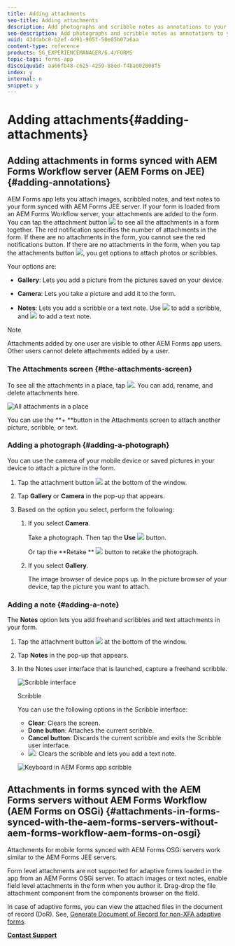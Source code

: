 ```yaml
---
title: Adding attachments
seo-title: Adding attachments
description: Add photographs and scribble notes as annotations to your task in the AEM Forms app
seo-description: Add photographs and scribble notes as annotations to your task in the AEM Forms app
uuid: 43ddabc8-b2ef-4d91-905f-50e05b07a6aa
content-type: reference
products: SG_EXPERIENCEMANAGER/6.4/FORMS
topic-tags: forms-app
discoiquuid: aa66fb48-c625-4259-88ed-f4ba002808f5
index: y
internal: n
snippet: y
---
```


# Adding attachments{#adding-attachments}

## Adding attachments in forms synced with AEM Forms Workflow server (AEM Forms on JEE) {#adding-annotations}

AEM Forms app lets you attach images, scribbled notes, and text notes to your form synced with AEM Forms JEE server. If your form is loaded from an AEM Forms Workflow server, your attachments are added to the form. You can tap the attachment button ![](assets/attachments-app.png) to see all the attachments in a form together. The red notification specifies the number of attachments in the form. If there are no attachments in the form, you cannot see the red notifications button. If there are no attachments in the form, when you tap the attachments button ![](assets/attch.png), you get options to attach photos or scribbles.

Your options are:

* **Gallery**: Lets you add a picture from the pictures saved on your device.  

* **Camera**: Lets you take a picture and add it to the form.  

* **Notes**: Lets you add a scribble or a text note. Use ![](assets/scribble.png) to add a scribble, and ![](assets/keyboard.png) to add a text note.

>[!NOTE]
>
>Attachments added by one user are visible to other AEM Forms app users. Other users cannot delete attachments added by a user. 
>

### The Attachments screen {#the-attachments-screen}

To see all the attachments in a place, tap ![](assets/attachments-app.png). You can add, rename, and delete attachments here. 

![All attachments in a place](assets/attachments-screen.png)

You can use the **+ **button in the Attachments screen to attach another picture, scribble, or text.

### Adding a photograph {#adding-a-photograph}

You can use the camera of your mobile device or saved pictures in your device to attach a picture in the form.

1. Tap the attachment button ![](assets/attch.png) at the bottom of the window.
1. Tap **Gallery** or **Camera** in the pop-up that appears. 
1. Based on the option you select, perform the following:

    1. If you select **Camera**.

       Take a photograph. Then tap the **Use** ![](assets/use-pic.png) button.

       Or tap the **Retake ** ![](assets/retake.png) button to retake the photograph.
    
    1. If you select **Gallery**.

       The image browser of device pops up. In the picture browser of your device, tap the picture you want to attach.

### Adding a note {#adding-a-note}

The **Notes** option lets you add freehand scribbles and text attachments in your form.

1. Tap the attachment button ![](assets/attch.png) at the bottom of the window.
1. Tap **Notes** in the pop-up that appears.
1. In the Notes user interface that is launched, capture a freehand scribble.

   ![Scribble interface](assets/scribble-ui.png)

   Scribble

   You can use the following options in the Scribble interface:

    * **Clear**: Clears the screen.
    * **Done button**: Attaches the current scribble.
    * **Cancel button**: Discards the current scribble and exits the Scribble user interface.
    * ![](assets/keyboard.png): Clears the scribble and lets you add a text note.

   ![Keyboard in AEM Forms app scribble](assets/keyboard-inapp.png)

## Attachments in forms synced with the AEM Forms servers without AEM Forms Workflow (AEM Forms on OSGi) {#attachments-in-forms-synced-with-the-aem-forms-servers-without-aem-forms-workflow-aem-forms-on-osgi}

Attachments for mobile forms synced with AEM Forms OSGi servers work similar to the AEM Forms JEE servers.

Form level attachments are not supported for adaptive forms loaded in the app from an AEM Forms OSGi server. To attach images or text notes, enable field level attachments in the form when you author it. Drag-drop the file attachment component from the components browser on the field.

In case of adaptive forms, you can view the attached files in the document of record (DoR). See, [Generate Document of Record for non-XFA adaptive forms](../../forms/using/generate-document-of-record-for-non-xfa-based-adaptive-forms.md).

[**Contact Support**](https://www.adobe.com/account/sign-in.supportportal.html)
